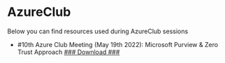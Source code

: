 # AzureClub
Below you can find resources used during AzureClub sessions

<ul>
 <li>  #10th Azure Club Meeting (May 19th 2022):  Microsoft Purview & Zero Trust Approach <a href="https://github.com/DataInsiders/AzureClub/blob/main/Azure%20Club%20-%20Purview%20%26%20Zero%20Trust%20Approach.pdf">### Download ### </a></li> 
 </ul>
